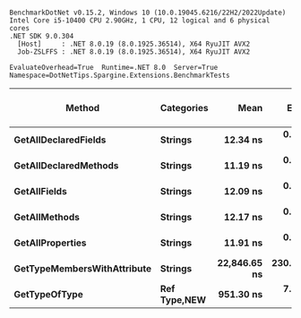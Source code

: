 ```

BenchmarkDotNet v0.15.2, Windows 10 (10.0.19045.6216/22H2/2022Update)
Intel Core i5-10400 CPU 2.90GHz, 1 CPU, 12 logical and 6 physical cores
.NET SDK 9.0.304
  [Host]     : .NET 8.0.19 (8.0.1925.36514), X64 RyuJIT AVX2
  Job-ZSLFFS : .NET 8.0.19 (8.0.1925.36514), X64 RyuJIT AVX2

EvaluateOverhead=True  Runtime=.NET 8.0  Server=True  
Namespace=DotNetTips.Spargine.Extensions.BenchmarkTests  

```
| Method                      | Categories       | Mean         | Error      | StdDev     | StdErr    | Min          | Q1           | Median       | Q3           | Max          | Op/s         | CI99.9% Margin | Iterations | Kurtosis | MValue | Skewness | Rank | LogicalGroup | Baseline | Completed Work Items | Lock Contentions | Gen0   | Exceptions | Code Size | Allocated |
|---------------------------- |----------------- |-------------:|-----------:|-----------:|----------:|-------------:|-------------:|-------------:|-------------:|-------------:|-------------:|---------------:|-----------:|---------:|-------:|---------:|-----:|------------- |--------- |---------------------:|-----------------:|-------:|-----------:|----------:|----------:|
| **GetAllDeclaredFields**        | **Strings**          |     **12.34 ns** |   **0.056 ns** |   **0.052 ns** |  **0.013 ns** |     **12.27 ns** |     **12.30 ns** |     **12.33 ns** |     **12.39 ns** |     **12.43 ns** | **81,031,462.4** |       **7.493 ns** |      **15.00** |    **1.597** |  **2.000** |   **0.3935** |    **2** | *****            | **No**       |                    **-** |                **-** | **0.0006** |          **-** |      **99 B** |      **56 B** |
| **GetAllDeclaredMethods**       | **Strings**          |     **11.19 ns** |   **0.049 ns** |   **0.041 ns** |  **0.011 ns** |     **11.14 ns** |     **11.16 ns** |     **11.20 ns** |     **11.23 ns** |     **11.26 ns** | **89,331,527.2** |       **6.494 ns** |      **13.00** |    **1.425** |  **2.000** |  **-0.1287** |    **1** | *****            | **No**       |                    **-** |                **-** | **0.0006** |          **-** |      **99 B** |      **56 B** |
| **GetAllFields**                | **Strings**          |     **12.09 ns** |   **0.121 ns** |   **0.107 ns** |  **0.029 ns** |     **11.96 ns** |     **12.02 ns** |     **12.07 ns** |     **12.15 ns** |     **12.32 ns** | **82,687,897.7** |       **6.986 ns** |      **14.00** |    **2.298** |  **2.000** |   **0.7586** |    **2** | *****            | **No**       |                    **-** |                **-** | **0.0007** |          **-** |      **99 B** |      **64 B** |
| **GetAllMethods**               | **Strings**          |     **12.17 ns** |   **0.094 ns** |   **0.088 ns** |  **0.023 ns** |     **12.04 ns** |     **12.09 ns** |     **12.17 ns** |     **12.23 ns** |     **12.31 ns** | **82,201,864.5** |       **7.489 ns** |      **15.00** |    **1.535** |  **2.000** |   **0.0492** |    **2** | *****            | **No**       |                    **-** |                **-** | **0.0007** |          **-** |      **99 B** |      **64 B** |
| **GetAllProperties**            | **Strings**          |     **11.91 ns** |   **0.068 ns** |   **0.060 ns** |  **0.016 ns** |     **11.83 ns** |     **11.87 ns** |     **11.91 ns** |     **11.94 ns** |     **12.05 ns** | **83,943,368.4** |       **6.992 ns** |      **14.00** |    **2.531** |  **2.000** |   **0.6844** |    **2** | *****            | **No**       |                    **-** |                **-** | **0.0007** |          **-** |      **99 B** |      **64 B** |
| **GetTypeMembersWithAttribute** | **Strings**          | **22,846.65 ns** | **230.848 ns** | **215.935 ns** | **55.754 ns** | **22,499.31 ns** | **22,681.47 ns** | **22,841.00 ns** | **23,026.90 ns** | **23,289.36 ns** |     **43,770.1** |     **-20.377 ns** |      **15.00** |    **2.001** |  **2.000** |   **0.2800** |    **4** | *****            | **No**       |                    **-** |                **-** |      **-** |          **-** |        **NA** |    **3177 B** |
| **GetTypeOfType**               | **Ref Type,**NEW**** |    **951.30 ns** |   **7.529 ns** |   **6.674 ns** |  **1.784 ns** |    **940.70 ns** |    **946.54 ns** |    **952.86 ns** |    **954.14 ns** |    **964.62 ns** |  **1,051,188.4** |       **6.108 ns** |      **14.00** |    **2.166** |  **2.000** |   **0.1177** |    **3** | *****            | **No**       |                    **-** |                **-** |      **-** |          **-** |   **2,144 B** |      **72 B** |
